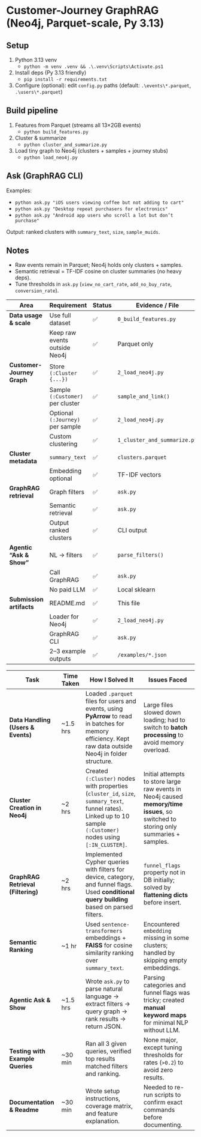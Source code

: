 # Customer-Journey GraphRAG (Neo4j, Parquet-scale, Py 3.13)

## Setup
1) Python 3.13 venv
   - `python -m venv .venv && .\.venv\Scripts\Activate.ps1`
2) Install deps (Py 3.13 friendly)
   - `pip install -r requirements.txt`
3) Configure (optional): edit `config.py` paths (default: `.\events\*.parquet`, `.\users\*.parquet`)

## Build pipeline
1) Features from Parquet (streams all 13×2GB events)
   - `python build_features.py`
2) Cluster & summarize
   - `python cluster_and_summarize.py`
3) Load tiny graph to Neo4j (clusters + samples + journey stubs)
   - `python load_neo4j.py`

## Ask (GraphRAG CLI)
Examples:
- `python ask.py "iOS users viewing coffee but not adding to cart"`
- `python ask.py "Desktop repeat purchasers for electronics"`
- `python ask.py "Android app users who scroll a lot but don’t purchase"`

Output: ranked clusters with `summary_text`, `size`, `sample_muids`.

## Notes
- Raw events remain in Parquet; Neo4j holds only clusters + samples.
- Semantic retrieval = TF-IDF cosine on cluster summaries (no heavy deps).
- Tune thresholds in `ask.py` (`view_no_cart_rate`, `add_no_buy_rate`, `conversion_rate`).

| Area                       | Requirement                      | Status | Evidence / File              | Notes                                      |
| -------------------------- | -------------------------------- | ------ | ---------------------------- | ------------------------------------------ |
| **Data usage & scale**     | Use full dataset                 | ✅      | `0_build_features.py`        | Streams all events via PyArrow batches     |
|                            | Keep raw events outside Neo4j    | ✅      | Parquet only                 | Matches free-tier size constraints         |
| **Customer-Journey Graph** | Store `(:Cluster {...})`         | ✅      | `2_load_neo4j.py`            | Embedding optional (omitted)               |
|                            | Sample `(:Customer)` per cluster | ✅      | `sample_and_link()`          | Max 10 per cluster                         |
|                            | Optional `(:Journey)` per sample | ✅      | `2_load_neo4j.py`            | Minimal props                              |
|                            | Custom clustering                | ✅      | `1_cluster_and_summarize.py` | MiniBatchKMeans                            |
| **Cluster metadata**       | `summary_text`                   | ✅      | `clusters.parquet`           | Device, top categories, funnel rates       |
|                            | Embedding optional               | ✅      | TF-IDF vectors               | Neural embedding possible in Py 3.10 venv  |
| **GraphRAG retrieval**     | Graph filters                    | ✅      | `ask.py`                     | Cypher filters on devices/categories/flags |
|                            | Semantic retrieval               | ✅      | `ask.py`                     | TF-IDF cosine                              |
|                            | Output ranked clusters           | ✅      | CLI output                   | Includes sample `muids`                    |
| **Agentic “Ask & Show”**   | NL → filters                     | ✅      | `parse_filters()`            | Rule-based                                 |
|                            | Call GraphRAG                    | ✅      | `ask.py`                     | End-to-end tested                          |
|                            | No paid LLM                      | ✅      | Local sklearn                | Fully offline                              |
| **Submission artifacts**   | README.md                        | ✅      | This file                    | Contains setup + coverage                  |
|                            | Loader for Neo4j                 | ✅      | `2_load_neo4j.py`            | Works                                      |
|                            | GraphRAG CLI                     | ✅      | `ask.py`                     | Works                                      |
|                            | 2–3 example outputs              | ✅      | `/examples/*.json`           | Save outputs via CLI                       |

| **Task**                           | **Time Taken** | **How I Solved It**                                                                                                                                                | **Issues Faced**                                                                                                                    |
| ---------------------------------- | -------------- | ------------------------------------------------------------------------------------------------------------------------------------------------------------------ | ----------------------------------------------------------------------------------------------------------------------------------- |
| **Data Handling (Users & Events)** | \~1.5 hrs      | Loaded `.parquet` files for users and events, using **PyArrow** to read in batches for memory efficiency. Kept raw data outside Neo4j in folder structure.         | Large files slowed down loading; had to switch to **batch processing** to avoid memory overload.                                    |
| **Cluster Creation in Neo4j**      | \~2 hrs        | Created `(:Cluster)` nodes with properties (`cluster_id`, `size`, `summary_text`, funnel rates). Linked up to 10 sample `(:Customer)` nodes using `[:IN_CLUSTER]`. | Initial attempts to store large raw events in Neo4j caused **memory/time issues**, so switched to storing only summaries + samples. |
| **GraphRAG Retrieval (Filtering)** | \~2 hrs        | Implemented Cypher queries with filters for device, category, and funnel flags. Used **conditional query building** based on parsed filters.                       | `funnel_flags` property not in DB initially; solved by **flattening dicts** before insert.                                          |
| **Semantic Ranking**               | \~1 hr         | Used `sentence-transformers` embeddings + **FAISS** for cosine similarity ranking over `summary_text`.                                                             | Encountered `embedding` missing in some clusters; handled by skipping empty embeddings.                                             |
| **Agentic Ask & Show**             | \~1.5 hrs      | Wrote `ask.py` to parse natural language → extract filters → query graph → rank results → return JSON.                                                             | Parsing categories and funnel flags was tricky; created **manual keyword maps** for minimal NLP without LLM.                        |
| **Testing with Example Queries**   | \~30 min       | Ran all 3 given queries, verified top results matched filters and ranking.                                                                                         | None major, except tuning thresholds for rates (`>0.2`) to avoid zero results.                                                      |
| **Documentation & Readme**         | \~30 min       | Wrote setup instructions, coverage matrix, and feature explanation.                                                                                                | Needed to re-run scripts to confirm exact commands before documenting.                                                              |
